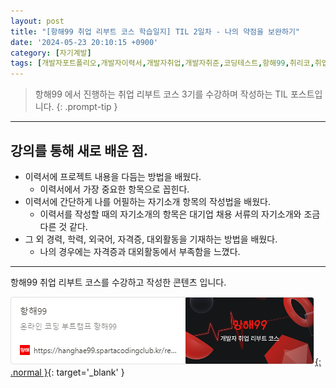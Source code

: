 ```yaml
---
layout: post
title: "[항해99 취업 리부트 코스 학습일지] TIL 2일차 - 나의 약점을 보완하기"
date: '2024-05-23 20:10:15 +0900'
category: [자기계발]
tags: [개발자포트폴리오,개발자이력서,개발자취업,개발자취준,코딩테스트,항해99,취리코,취업리부트코스]
---
```


> 항해99 에서 진행하는 취업 리부트 코스 3기를 수강하며 작성하는 TIL 포스트입니다.
{: .prompt-tip }

---

## 강의를 통해 새로 배운 점.
- 이력서에 프로젝트 내용을 다듬는 방법을 배웠다.
    - 이력서에서 가장 중요한 항목으로 꼽힌다.
- 이력서에 간단하게 나를 어필하는 자기소개 항목의 작성법을 배웠다.
    - 이력서를 작성할 때의 자기소개의 항목은 대기업 채용 서류의 자기소개와 조금 다른 것 같다.
- 그 외 경력, 학력, 외국어, 자격증, 대외활동을 기재하는 방법을 배웠다.
    - 나의 경우에는 자격증과 대외활동에서 부족함을 느꼈다.
    
---

항해99 취업 리부트 코스를 수강하고 작성한 콘텐츠 입니다.

[![항해99 - 온라인 코딩 부트캠프 항해99](/assets/img/captures/1_hanghae99.png){: .normal }](https://hanghae99.spartacodingclub.kr/reboot){: target='_blank' }